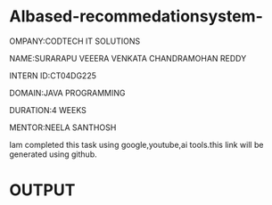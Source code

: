 # AIbased-recommedationsystem-

OMPANY:CODTECH IT SOLUTIONS

NAME:SURARAPU VEEERA VENKATA CHANDRAMOHAN REDDY

INTERN ID:CT04DG225

DOMAIN:JAVA PROGRAMMING

DURATION:4 WEEKS

MENTOR:NEELA SANTHOSH

Iam completed this task using google,youtube,ai tools.this link will be generated using github.

# OUTPUT

<!-- Uploading "Screenshot 2025-07-08 073851.png"... -->
